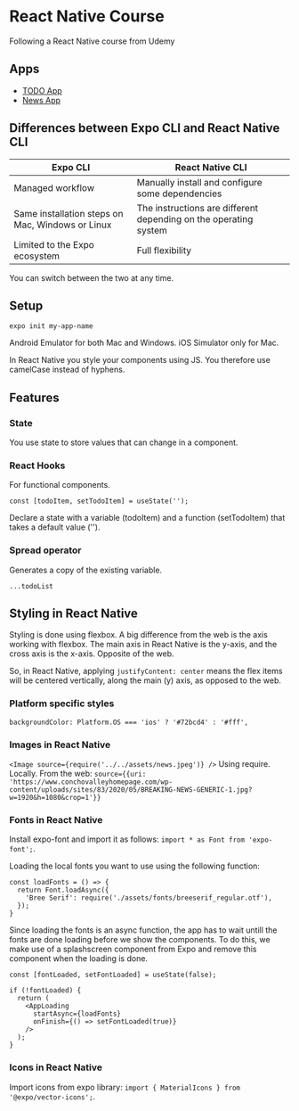 # React Native Course
Following a React Native course from Udemy

## Apps
* [TODO App](https://github.com/vriesm060/todo-app)
* [News App](https://github.com/vriesm060/news-app)

## Differences between Expo CLI and React Native CLI

| Expo CLI                                         | React Native CLI                                                 |
| ------------------------------------------------ | ---------------------------------------------------------------- |
| Managed workflow                                 | Manually install and configure some dependencies                 |
| Same installation steps on Mac, Windows or Linux | The instructions are different depending on the operating system |
| Limited to the Expo ecosystem                    | Full flexibility                                                 |

You can switch between the two at any time.

## Setup

`expo init my-app-name`

Android Emulator for both Mac and Windows.
iOS Simulator only for Mac.

In React Native you style your components using JS.
You therefore use camelCase instead of hyphens.

## Features

### State
You use state to store values that can change in a component.

### React Hooks
For functional components.

`const [todoItem, setTodoItem] = useState('');`

Declare a state with a variable (todoItem) and a function (setTodoItem) that takes a default value ('').

### Spread operator
Generates a copy of the existing variable.

`...todoList`

## Styling in React Native

Styling is done using flexbox.
A big difference from the web is the axis working with flexbox. The main axis in React Native is the y-axis, and the cross axis is the x-axis. Opposite of the web.

So, in React Native, applying `justifyContent: center` means the flex items will be centered vertically, along the main (y) axis, as opposed to the web.

### Platform specific styles
`backgroundColor: Platform.OS === 'ios' ? '#72bcd4' : '#fff',`

### Images in React Native
`<Image source={require('../../assets/news.jpeg')} />`
Using require. Locally.
From the web:
`source={{uri: 'https://www.conchovalleyhomepage.com/wp-content/uploads/sites/83/2020/05/BREAKING-NEWS-GENERIC-1.jpg?w=1920&h=1080&crop=1'}}`

### Fonts in React Native
Install expo-font and import it as follows: `import * as Font from 'expo-font';`.

Loading the local fonts you want to use using the following function:
```
const loadFonts = () => {
  return Font.loadAsync({
    'Bree Serif': require('./assets/fonts/breeserif_regular.otf'),
  });
}
```

Since loading the fonts is an async function, the app has to wait untill the fonts are done loading before we show the components.
To do this, we make use of a splashscreen component from Expo and remove this component when the loading is done.

```
const [fontLoaded, setFontLoaded] = useState(false);

if (!fontLoaded) {
  return (
    <AppLoading
      startAsync={loadFonts}
      onFinish={() => setFontLoaded(true)}
    />
  );
}
```

### Icons in React Native
Import icons from expo library: `import { MaterialIcons } from '@expo/vector-icons';`.